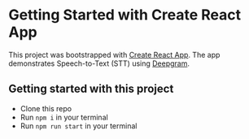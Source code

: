 # Getting Started with Create React App

This project was bootstrapped with [Create React App](https://github.com/facebook/create-react-app). The app demonstrates Speech-to-Text (STT)  using [Deepgram](https://deepgram.com/).

## Getting started with this project
- Clone this repo
- Run `npm i` in your terminal
- Run `npm run start` in your terminal
